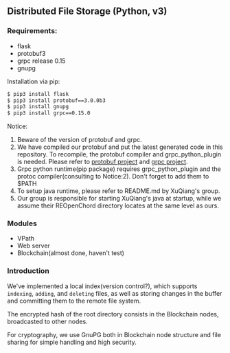 ## Distributed File Storage (Python, v3)

### Requirements:
 - flask
 - protobuf3
 - grpc release 0.15
 - gnupg

Installation via pip:
```bash
$ pip3 install flask
$ pip3 install protobuf==3.0.0b3
$ pip3 install gnupg
$ pip3 install grpc==0.15.0
```
Notice:

 1. Beware of the version of protobuf and grpc.
 2. We have compiled our protobuf and put the latest generated code in this repository. To recompile, the protobuf compiler and grpc_python_plugin is needed. Please refer to [protobuf project](https://github.com/google/protobuf) and [grpc project](https://github.com/grpc/grpc).
 3. Grpc python runtime(pip package) requires grpc_python_plugin and the protoc compiler(consulting to Notice:2). Don't forget to add them to $PATH
 4. To setup java runtime, please refer to README.md by XuQiang's group.
 5. Our group is responsible for starting XuQiang's java at startup, while we assume their REOpenChord directory locates at the same level as ours.

### Modules
 - VPath
 - Web server
 - Blockchain(almost done, haven't test)

### Introduction

We've implemented a local index(version control?), which supports `indexing`, `adding`, and `deleting` files, as well as storing changes in the buffer and committing them to the remote file system.

The encrypted hash of the root directory consists in the Blockchain nodes, broadcasted to other nodes.

For cryptography, we use GnuPG both in Blockchain node structure and file sharing for simple handling and high security.
